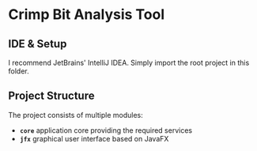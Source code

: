 Crimp Bit Analysis Tool
=======================

## IDE & Setup

I recommend JetBrains' IntelliJ IDEA. Simply import the root project in this folder.

## Project Structure

The project consists of multiple modules:

* **`core`** application core providing the required services
* **`jfx`** graphical user interface based on JavaFX
